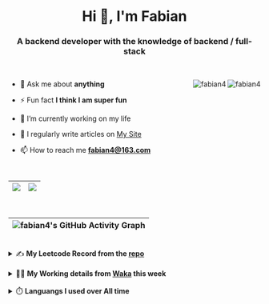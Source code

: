 <h1 align="center">Hi 👋, I'm Fabian</h1>
<h3 align="center">A backend developer with the knowledge of backend / full-stack</h3>

<br/>

<img align="right" src="https://komarev.com/ghpvc/?username=fabian4&label=views&color=0e75b6&style=flat" alt="fabian4" /><img align="right" src="https://img.shields.io/badge/Author-fabian4-orange?logo=Dark%20Reader" alt="fabian4" />


- 💬 Ask me about **anything**

- ⚡ Fun fact **I think I am super fun**

- 🔭 I’m currently working on my life

- 📝 I regularly write articles on [My Site](https://fabian4.site/)

- 📫 How to reach me **fabian4@163.com**


<!-- - 🌱 I’m currently learning **JavaScript** and **typescript** -->

<!-- - 📄 Know about my Daily details on [My Personal Blog Galllery](https://fabian4.github.io/gallery/) -->

<br/>

|  <img align="center" src="https://github-readme-streak-stats.herokuapp.com/?user=fabian4&theme=gruvbox_duo&currStreakNum=2FD3EB&fire=pink&sideLabels=F00&hide_border=true&date_format=[Y.]n.j" /> |  <img align="center" src="https://github-readme-stats.vercel.app/api/top-langs/?username=fabian4&layout=compact&theme=buefy&hide_border=true" /> |
| ------------- | ------------- |

<!-- | <img align="center" src="https://github-readme-stats.vercel.app/api?username=fabian4&count_private=true&show_icons=true&theme=flag-india&show_owner=true&hide_border=true" /> | <img align="center" src="https://github-readme-stats.vercel.app/api/top-langs/?username=fabian4&layout=compact&theme=buefy&hide_border=true&exclude_repo=jdk,jdk-source-learning,spring-framework,netty,jdk,fabian4.github.io,wechaty.js.org,sofa-bolt" /> | <img align="center" src="https://github-readme-streak-stats.herokuapp.com/?user=fabian4&theme=gruvbox_duo&currStreakNum=2FD3EB&fire=pink&sideLabels=F00&hide_border=true&date_format=[Y.]n.j" /> |
| ------------- | ------------- | ------------- | -->

<br/>

|![fabian4's GitHub Activity Graph](https://activity-graph.herokuapp.com/graph?username=fabian4&theme=github-light&area=true)|
| --- |

<br/>
<details>
  <summary>✍️ <b>My Leetcode Record from the <a href="https://github.com/fabian4/leetcode">repo</a></b></summary>
 
 ---
  
  |[![Leetcode Stats](https://leetcode.card.workers.dev/?username=fabianbao&border=0&site=cn)](https://leetcode-cn.com/u/fabianbao/)|
  | ------------- |
  
<!-- |[![Leetcode Stats](https://leetcode.card.workers.dev/?username=fabianbao&border=0&site=cn)](https://leetcode-cn.com/u/fabianbao/)|[![fabian's LeetCode Stats](https://leetcode-stats.vercel.app/api?username=fabian&theme=Light)](https://leetcode-cn.com/u/fabianbao/)|
| ------------- | ------------- | -->
  
</details>

<br/>

<details>
  <summary>👨‍💻 <b>My Working details from <a href="https://wakatime.com/@fabian4">Waka</a> this week</b></summary>

---

<!--START_SECTION:waka-->
![Code Time](http://img.shields.io/badge/Code%20Time-249%20hrs%2044%20mins-blue)

**I'm an Early 🐤** 

```text
🌞 Morning    185 commits    █████░░░░░░░░░░░░░░░░░░░░   22.02% 
🌆 Daytime    300 commits    █████████░░░░░░░░░░░░░░░░   35.71% 
🌃 Evening    339 commits    ██████████░░░░░░░░░░░░░░░   40.36% 
🌙 Night      16 commits     ░░░░░░░░░░░░░░░░░░░░░░░░░   1.9%

```
📅 **I'm Most Productive on Thursday** 

```text
Monday       138 commits    ████░░░░░░░░░░░░░░░░░░░░░   16.43% 
Tuesday      129 commits    ███░░░░░░░░░░░░░░░░░░░░░░   15.36% 
Wednesday    150 commits    ████░░░░░░░░░░░░░░░░░░░░░   17.86% 
Thursday     152 commits    ████░░░░░░░░░░░░░░░░░░░░░   18.1% 
Friday       93 commits     ██░░░░░░░░░░░░░░░░░░░░░░░   11.07% 
Saturday     67 commits     ██░░░░░░░░░░░░░░░░░░░░░░░   7.98% 
Sunday       111 commits    ███░░░░░░░░░░░░░░░░░░░░░░   13.21%

```


📊 **This Week I Spent My Time On** 

```text
💬 Programming Languages: 
TypeScript               1 hr 18 mins        ███████████████░░░░░░░░░░   62.98% 
Java                     18 mins             ███░░░░░░░░░░░░░░░░░░░░░░   14.77% 
JSON                     17 mins             ███░░░░░░░░░░░░░░░░░░░░░░   14.39% 
GitIgnore file           7 mins              █░░░░░░░░░░░░░░░░░░░░░░░░   5.76% 
Markdown                 2 mins              ░░░░░░░░░░░░░░░░░░░░░░░░░   2.1%

🔥 Editors: 
WebStorm                 1 hr 43 mins        ████████████████████░░░░░   83.13% 
IntelliJ                 20 mins             ████░░░░░░░░░░░░░░░░░░░░░   16.87%

💻 Operating System: 
Windows                  2 hrs 3 mins        █████████████████████████   100.0%

```


<!--END_SECTION:waka-->
  
</details>

<br/>

<details>
  <summary>⏱️ <b>Languangs I used over All time</b></summary>
  
---
  
![languages all time](https://wakatime.com/share/@32ef5ac6-eac5-4886-805c-ce9fe059857e/efc24c85-e478-4696-bcbd-c5669145b831.svg)
  
</details>
